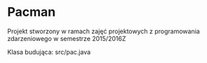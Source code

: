 # Pacman

Projekt stworzony w ramach zajęć projektowych z programowania zdarzeniowego w semestrze 2015/2016Z

Klasa budująca: src/pac.java
